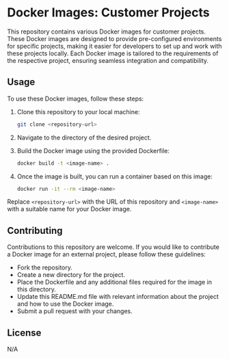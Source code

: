 # Docker Images: Customer Projects

This repository contains various Docker images for customer projects. These Docker images are designed to provide pre-configured environments for specific projects, making it easier for developers to set up and work with these projects locally. Each Docker image is tailored to the requirements of the respective project, ensuring seamless integration and compatibility.

## Usage

To use these Docker images, follow these steps:

1. Clone this repository to your local machine:

    ```bash
    git clone <repository-url>
    ```

2. Navigate to the directory of the desired project.

3. Build the Docker image using the provided Dockerfile:

    ```bash
    docker build -t <image-name> .
    ```

4. Once the image is built, you can run a container based on this image:

    ```bash
    docker run -it --rm <image-name>
    ```

Replace `<repository-url>` with the URL of this repository and `<image-name>` with a suitable name for your Docker image.

## Contributing

Contributions to this repository are welcome. If you would like to contribute a Docker image for an external project, please follow these guidelines:

- Fork the repository.
- Create a new directory for the project.
- Place the Dockerfile and any additional files required for the image in this directory.
- Update this README.md file with relevant information about the project and how to use the Docker image.
- Submit a pull request with your changes.

## License

N/A
